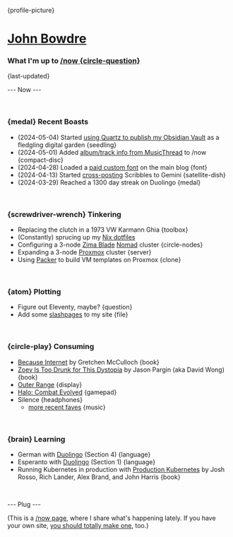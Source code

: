 {profile-picture}

# [John Bowdre](https://jbowdre.lol)

### What I'm up to [/now {circle-question}](https://nownownow.com/about)

{last-updated}

--- Now ---

<script src="https://status.lol/jbowdre.js?time&link&fluent&pretty"></script>

<br>

### {medal} Recent Boasts
- (2024-05-04) Started [using Quartz to publish my Obsidian Vault](https://scribbles.jbowdre.lol/post/publishing-my-obsidian-vault-with-quartz) as a fledgling digital garden {seedling}
- (2024-05-01) Added [album/track info from MusicThread](https://scribbles.jbowdre.lol/post/adding-musicthread-to-my-now-page) to /now {compact-disc}
- (2024-04-28) Loaded a [paid custom font](https://runtimeterror.dev/using-custom-font-hugo/) on the main blog {font}
- (2024-04-13) Started [cross-posting](https://scribbles.jbowdre.lol/post/from-scribbles-to-gemini-with-echofeed) Scribbles to Gemini {satellite-dish}
- (2024-03-29) Reached a 1300 day streak on Duolingo {medal}

<br>

### {screwdriver-wrench} Tinkering
- Replacing the clutch in a 1973 VW Karmann Ghia {toolbox}
- (Constantly) sprucing up my [Nix dotfiles](https://github.com/jbowdre/dotfiles)
- Configuring a 3-node [Zima Blade](https://www.zimaboard.com/blade/) [Nomad](https://www.nomadproject.io/) cluster {circle-nodes}
- Expanding a 3-node [Proxmox](https://www.proxmox.com/en/proxmox-virtual-environment/overview) cluster {server}
- Using [Packer](https://github.com/jbowdre/packer-proxmox-templates/) to build VM templates on Proxmox {clone}

<br>

### {atom} Plotting
- Figure out Eleventy, maybe? {question}
- Add some [slashpages](https://slashpages.net/) to my site {file}

<br>

### {circle-play} Consuming
- [Because Internet](https://gretchenmcculloch.com/book/) by Gretchen McCulloch {book}
- [Zoey Is Too Drunk for This Dystopia](https://us.macmillan.com/books/9781250290731/zoeyistoodrunkforthisdystopia) by Jason Pargin (aka David Wong) {book}
- [Outer Range](https://www.imdb.com/title/tt11685912/) {display}
- [Halo: Combat Evolved](https://store.steampowered.com/app/1064221/Halo_Combat_Evolved_Anniversary/) {gamepad}
- <span id="now-playing">Silence</span> {headphones}
  - [more recent faves](https://musicthread.app/thread/2aVjZUocjk96LELFbV5JvJjm14v) {music}

<br>

### {brain} Learning
- German with [Duolingo](https://www.duolingo.com/) (Section 4) {language}
- Esperanto with [Duolingo](https://www.duolingo.com/) (Section 1) {language}
- Running Kubernetes in production with [Production Kubernetes](https://www.oreilly.com/library/view/production-kubernetes/9781492092292/) by Josh Rosso, Rich Lander, Alex Brand, and John Harris {book}

<br>

--- Plug ---

(This is a [/now page](https://nownownow.com/about), where I share what's happening lately. If you have your own site, [you should totally make one](https://nownownow.com/about), too.)
